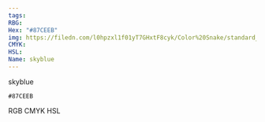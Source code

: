 ```yaml
---
tags:
RBG:
Hex: "#87CEEB"
img: https://filedn.com/l0hpzxl1f01yT7GHxtF8cyk/Color%20Snake/standard_csv_to_svg/#87CEEB.svg
CMYK:
HSL:
Name: skyblue
---
```

skyblue
```palette
#87CEEB
```
RGB
CMYK
HSL